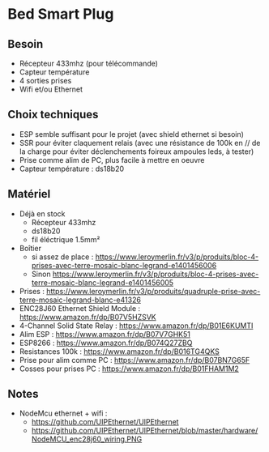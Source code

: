 # Bed Smart Plug

## Besoin

 - Récepteur 433mhz (pour télécommande)
 - Capteur température
 - 4 sorties prises
 - Wifi et/ou Ethernet

## Choix techniques
 - ESP semble suffisant pour le projet (avec shield ethernet si besoin)
 - SSR pour éviter claquement relais (avec une résistance de 100k en // de la charge pour éviter déclenchements foireux ampoules leds, à tester)
 - Prise comme alim de PC, plus facile à mettre en oeuvre
 - Capteur température : ds18b20

## Matériel
 - Déjà en stock
   - Récepteur 433mhz
   - ds18b20
   - fil éléctrique 1.5mm²
 - Boîtier
   - si assez de place : https://www.leroymerlin.fr/v3/p/produits/bloc-4-prises-avec-terre-mosaic-blanc-legrand-e1401456006
   - Sinon  https://www.leroymerlin.fr/v3/p/produits/bloc-4-prises-avec-terre-mosaic-blanc-legrand-e1401456005
 - Prises : https://www.leroymerlin.fr/v3/p/produits/quadruple-prise-avec-terre-mosaic-legrand-blanc-e41326
 - ENC28J60 Ethernet Shield Module : https://www.amazon.fr/dp/B07V5HZSVK
 - 4-Channel Solid State Relay : https://www.amazon.fr/dp/B01E6KUMTI
 - Alim ESP : https://www.amazon.fr/dp/B07V7GHK51
 - ESP8266 : https://www.amazon.fr/dp/B074Q27ZBQ
 - Resistances 100k : https://www.amazon.fr/dp/B016TG4QKS
 - Prise pour alim comme PC : https://www.amazon.fr/dp/B07BN7G65F
 - Cosses pour prises PC : https://www.amazon.fr/dp/B01FHAM1M2

## Notes
 - NodeMcu ethernet + wifi :
   - https://github.com/UIPEthernet/UIPEthernet
   - https://github.com/UIPEthernet/UIPEthernet/blob/master/hardware/NodeMCU_enc28j60_wiring.PNG
